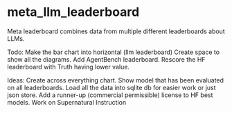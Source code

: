 # meta_llm_leaderboard
Meta leaderboard combines data from multiple different leaderboards about LLMs.

Todo:
Make the bar chart into horizontal (llm leaderboard)
Create space to show all the diagrams.
Add AgentBench leaderboard.
Rescore the HF leaderboard with Truth having lower value.

Ideas:
Create across everything chart. Show model that has been evaluated on all leaderboards.
Load all the data into sqlite db for easier work or just json store.
Add a runner-up (commercial permissible) license to HF best models.
Work on Supernatural Instruction